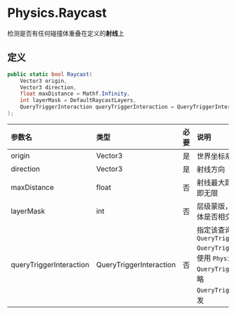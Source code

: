 # Physics.Raycast

检测是否有任何碰撞体重叠在定义的**射线**上

## 定义

```csharp
public static bool Raycast(
    Vector3 origin,
    Vector3 direction,
    float maxDistance = Mathf.Infinity,
    int layerMask = DefaultRaycastLayers,
    QueryTriggerInteraction queryTriggerInteraction = QueryTriggerInteraction.UseGlobal
);
```

| 参数名                     | 类型                      | 必要  | 说明                                                                                                                                                                                                                |
|:----------------------- |:----------------------- |:--- |:----------------------------------------------------------------------------------------------------------------------------------------------------------------------------------------------------------------- |
| origin                  | Vector3                 | 是   | 世界坐标系中射线起始点                                                                                                                                                                                                       |
| direction               | Vector3                 | 是   | 射线方向                                                                                                                                                                                                              |
| maxDistance             | float                   | 否   | 射线最大距离，默认 `Mathf.Infinity`，即无限                                                                                                                                                                                    |
| layerMask               | int                     | 否   | 层级蒙版，设定后只检测此层级中的物体是否相交                                                                                                                                                                                            |
| queryTriggerInteraction | QueryTriggerInteraction | 否   | 指定该查询是否触发触发器，默认 `QueryTriggerInteraction.UseGlobal`<br />`QueryTriggerInteraction.UseGlobal`：使用 `Physics.queriesHitTriggers` 设置<br />`QueryTriggerInteraction.Ignore`：忽略<br />`QueryTriggerInteraction.Colide`：触发 |
